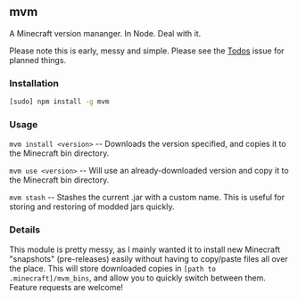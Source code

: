 ## mvm

A Minecraft version mananger. In Node. Deal with it.

Please note this is early, messy and simple. Please see the [Todos](https://github.com/remixz/mvm/issues/1) issue for planned things.

### Installation

```bash
[sudo] npm install -g mvm
```

### Usage

`mvm install <version>` -- Downloads the version specified, and copies it to the Minecraft bin directory.

`mvm use <version>` -- Will use an already-downloaded version and copy it to the Minecraft bin directory.

`mvm stash` -- Stashes the current .jar with a custom name. This is useful for storing and restoring of modded jars quickly.

### Details

This module is pretty messy, as I mainly wanted it to install new Minecraft "snapshots" (pre-releases) easily without having to copy/paste files all over the place. This will store downloaded copies in `[path to .minecraft]/mvm_bins`, and allow you to quickly switch between them. Feature requests are welcome!